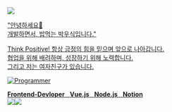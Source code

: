 <a href="https://www.youtube.com/watch?v=w9DfC2BHGPA" target="_blank">
<img src="https://www.google.com/images/branding/googlelogo/1x/googlelogo_color_272x92dp.png"  >

<div align="left">

"안녕하세요👋<br>
개발하면서, 밥먹는 박우식입니다."

Think Positive! 항상 긍정의 힘을 믿으며 앞으로 나아갑니다.<br>
협업을 위해 배려하며, 성장하기 위해 노력합니다.<br>
그리고 저는 여자친구가 있습니다.

![Programmer](https://example.com/path/to/programmer-image.png)

**Frontend-Devloper** &nbsp; **Vue.js** &nbsp; **Node.js** &nbsp; **Notion**<br>
<img src = "https://img.shields.io/badge/Slack-4A154B?style=for-the-badge&logo=slack&logoColor=white"><img src = "https://img.shields.io/badge/GitHub-100000?style=for-the-badge&logo=github&logoColor=white">
</div>
